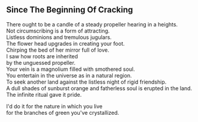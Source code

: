 Since The Beginning Of Cracking
-------------------------------
There ought to be a candle of a steady propeller hearing in a heights.  
Not circumscribing is a form of attracting.  
Listless dominions and tremulous jugulars.  
The flower head upgrades in creating your foot.  
Chirping the bed of her mirror full of love.  
I saw how roots are inherited  
by the unguessed propeller.  
Your vein is a magnolium filled with smothered soul.  
You entertain in the universe as in a natural region.  
To seek another land against the listless night of rigid friendship.  
A dull shades of sunburst orange and fatherless soul is erupted in the land.  
The infinite ritual gave it pride.  
  
I'd do it for the nature in which you live  
for the branches of green you've crystallized.  
